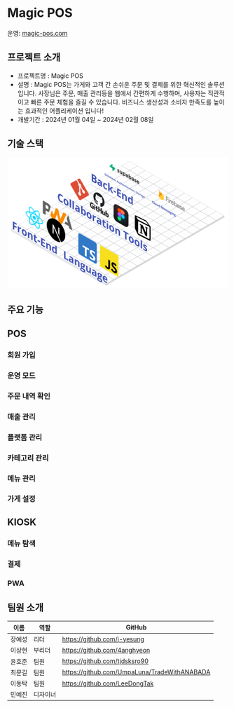 # Magic POS
운영: [magic-pos.com](http://magic-pos.com)

## 프로젝트 소개

- 프로젝트명 : Magic POS
- 설명 : Magic POS는 가게와 고객 간 손쉬운 주문 및 결제를 위한 혁신적인 솔루션입니다. 사장님은 주문, 매출 관리등을 웹에서 간편하게 수행하며, 사용자는 직관적이고 빠른 주문 체험을 즐길 수 있습니다. 비즈니스 생산성과 소비자 만족도를 높이는 효과적인 어플리케이션 입니다!
- 개발기간 : 2024년 01월 04일 ~ 2024년 02월 08일

## 기술 스택
<img src="./public/readme/architecture.png">

## 주요 기능
## POS
### 회원 가입

### 운영 모드

### 주문 내역 확인

### 매출 관리

### 플랫폼 관리

### 카테고리 관리

### 메뉴 관리

### 가게 설정

## KIOSK

### 메뉴 탐색

### 결제

### PWA


## 팀원 소개

| 이름  | 역할   | GitHub                                 |
|:---:|------|----------------------------------------|
| 장예성 | 리더   | https://github.com/j-yesung           |
| 이상현 | 부리더  | https://github.com/4anghyeon  |
| 윤호준 | 팀원   | https://github.com/tjdsksro90|
| 최문길 | 팀원   | https://github.com/UmpaLuna/TradeWithANABADA      |
| 이동탁 | 팀원   | https://github.com/LeeDongTak     |
| 민예진 | 디자이너 |       |
